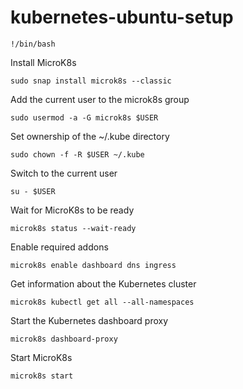 # kubernetes-ubuntu-setup

`!/bin/bash`

Install MicroK8s

```
sudo snap install microk8s --classic
```

Add the current user to the microk8s group

```
sudo usermod -a -G microk8s $USER
```

Set ownership of the ~/.kube directory

```
sudo chown -f -R $USER ~/.kube
```

Switch to the current user

```
su - $USER
```

Wait for MicroK8s to be ready

```
microk8s status --wait-ready
```

Enable required addons

```
microk8s enable dashboard dns ingress
```

Get information about the Kubernetes cluster

```
microk8s kubectl get all --all-namespaces
```

Start the Kubernetes dashboard proxy

```
microk8s dashboard-proxy
```

Start MicroK8s

```
microk8s start
```
